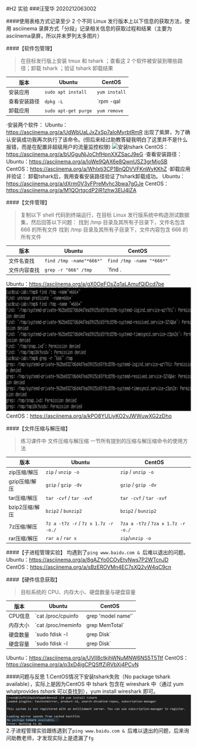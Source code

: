 #H2 实验
###汪莹华 2020212063002

####使用表格方式记录至少 2 个不同 Linux 发行版本上以下信息的获取方法，使用 asciinema 录屏方式「分段」记录相关信息的获取过程和结果（主要为asciinema录屏，所以并未罗列太多图片）

####【软件包管理】
>在目标发行版上安装 tmux 和 tshark ；查看这 2 个软件被安装到哪些路径；卸载 tshark ；验证 tshark 卸载结果

| 版本 | Ubuntu | CentOS |
|----- | ----- | ------  |
|安装应用|`sudo apt install`|`yum install`|
|查看安装路径|`dpkg -L` |`rpm -qal | grep`|
|卸载应用|`sudo apt-get purge`|`yum remove`|

·安装两个软件：
Ubuntu：https://asciinema.org/a/UdWbUaLJxZxSp7aIoMyrbtRmR
出现了紫屏，为了确认安装成功我再次执行了该命令。(但后来经过助教答疑我明白了这里并不是什么报错，而是在配置非超级用户的流量监控权限)
![安装tshark](img/安装tshark.png)
CentOS：https://asciinema.org/a/bUGguNjJoChfHpnXXZSacJ9eG
·查看安装路径：
Ubuntu：https://asciinema.org/a/loWe9QAX6e8QwnUSZ3grMjoSB
CentOS：https://asciinema.org/a/WhIxtj3CP1BnQDVVFKnWyKKhZ
·卸载应用并验证：
卸载tshark后，我用查看安装路径验证了tshark卸载成功。
Ubuntu：https://asciinema.org/a/dXrm0V3yFPreMvhc3bwa7gGJe
CentOS：https://asciinema.org/a/M1QOrtqcdP2iR1zhw3ElJ4lZA


####【文件管理】
>复制以下 shell 代码到终端运行，在目标 Linux 发行版系统中构造测试数据集，然后回答以下问题：
找到 /tmp 目录及其所有子目录下，文件名包含 666 的所有文件
找到 /tmp 目录及其所有子目录下，文件内容包含 666 的所有文件

| 版本 | Ubuntu | CentOS |
| ----- | ----- | ------ |
|文件名查找|`find /tmp -name"*666*"`|`find /tmp -name "*666*"`
|文件内容查找|`grep -r "666" /tmp`|`find . | xargs grep -ri "666"`
Ubuntu：https://asciinema.org/a/gX0OeFOsZq1aLAmufQjDcd7pe
![tmp](img/tmp.png)
CentOS：https://asciinema.org/a/kPO8YULiyKO2vJWWuwXG2zDho

####【文件压缩与解压缩】
>练习课件中 文件压缩与解压缩 一节所有提到的压缩与解压缩命令的使用方法

| 版本 | Ubuntu | CentOS |
|----- | ----- | ------  |
|zip压缩/解压|`zip` / `unzip -o`|`zip` / `unzip -o`|
|gzip压缩/解压|`gzip` / `gzip -dv`|`gzip` / `gzip -dv`|
|tar压缩/解压|`tar -cvf` / `tar -xvf`|`tar -cvf` / `tar -xvf`|
|bzip2压缩/解压|`bzip2` / `bunzip2`|`bzip2` / `bunzip2`|
|7z压缩/解压|`7z a -t7z -r` / `7z x 1.7z -r -o./`|`7za a -t7z` / `7za x 1.7z -r -o./`|
|rar压缩/解压|`rar a` / `rar x`|`zip`/`unzip -o`|

####【子进程管理实验】
均遇到了`ping www.baidu.com & `后难以退出的问题。
Ubuntu：https://asciinema.org/a/8gAZYo0COyEtyNws7P2WTcnJD
CentOS：https://asciinema.org/a/sBzEROVMn4EC7sXQ2yW4qC9cn

####【硬件信息获取】
>目标系统的 CPU、内存大小、硬盘数量与硬盘容量

| 版本 | Ubuntu | CentOS |
|----- | ----- | ------  |
|CPU信息|`cat /proc/cpuinfo |grep 'model name'`|`grep 'model name' /proc/cpuinfo`|
|内存大小|`cat /proc/meminfo |grep MemTotal`|`grep MemTotal /proc/meminfo`|
|硬盘数量|`sudo fdisk -l |grep Disk`|`fdisk -l |grep Disk`|
|硬盘容量|`sudo fdisk -l |grep Disk`|`fdisk -l |grep Disk`|

Ubuntu：https://asciinema.org/a/UVII8ctkjhWNuMNW6NS5T5Ttf
CentOS：https://asciinema.org/a/p3xD4jgCPQSffZjRVbXj4PCvN

####问题与反思
1.CentOS情况下安装tshark失败（No package tshark available），实际上是因为CentOS 中 tshark 包含在 wireshark 中（通过 yum whatprovides *tshark* 可以查找到），yum install wireshark 即可。
![bug](img/tshark安装失败.png)
2.子进程管理实验跟练遇到了`ping www.baidu.com & `后难以退出的问题，后来询问助教老师，才发现实际上是遗漏了`fg`